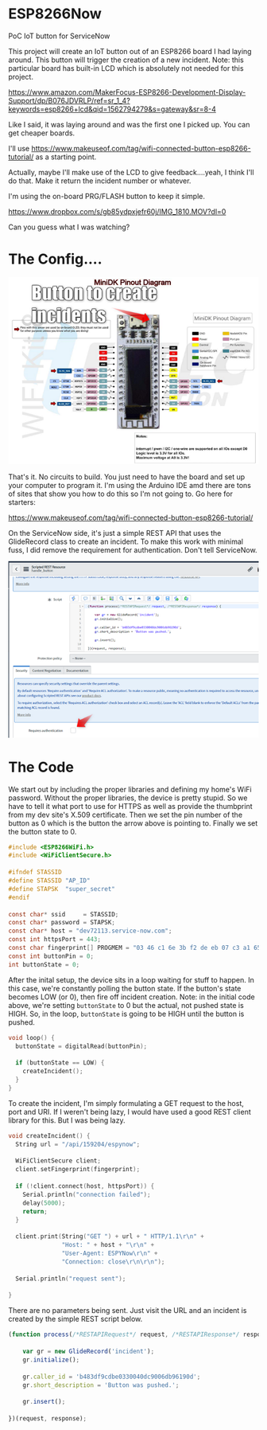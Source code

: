 # ESP8266Now
PoC IoT button for ServiceNow

This project will create an IoT button out of an ESP8266 board I had laying around. This button will trigger the creation of a new incident. Note: this particular board has built-in LCD which is absolutely not needed for this project.  

https://www.amazon.com/MakerFocus-ESP8266-Development-Display-Support/dp/B076JDVRLP/ref=sr_1_4?keywords=esp8266+lcd&qid=1562794279&s=gateway&sr=8-4

Like I said, it was laying around and was the first one I picked up.  You can get cheaper boards.

I'll use https://www.makeuseof.com/tag/wifi-connected-button-esp8266-tutorial/ as a starting point.  

Actually, maybe I'll make use of the LCD to give feedback....yeah, I think I'll do that.  Make it return the incident number or whatever.

I'm using the on-board PRG/FLASH button to keep it simple.

https://www.dropbox.com/s/gb85ydpxjefr60j/IMG_1810.MOV?dl=0

Can you guess what I was watching?

# The Config....

![The board](https://raw.githubusercontent.com/JasonVonKrueger/ESP8266Now/master/Resources/2019-07-11_08h41_18.png)

That's it.  No circuits to build.  You just need to have the board and set up your computer to program it.  I'm using the Arduino IDE amd there are tons of sites that show you how to do this so I'm not going to. Go here for starters:

https://www.makeuseof.com/tag/wifi-connected-button-esp8266-tutorial/

On the ServiceNow side, it's just a simple REST API that uses the GlideRecord class to create an incident. To make this work with minimal fuss, I did remove the requirement for authentication.  Don't tell ServiceNow.

![What not to do](https://raw.githubusercontent.com/JasonVonKrueger/ESP8266Now/master/Resources/2019-07-11_18h14_20.png)

# The Code

We start out by including the proper libraries and defining my home's WiFi password.  Without the proper libraries, the device is pretty stupid.  So we have to tell it what port to use for HTTPS as well as provide the thumbprint from my dev site's X.509 certificate.  Then we set the pin number of the button as 0 which is the button the arrow above is pointing to.  Finally we set the button state to 0.

```c
#include <ESP8266WiFi.h>
#include <WiFiClientSecure.h>

#ifndef STASSID
#define STASSID "AP_ID"
#define STAPSK  "super_secret"
#endif

const char* ssid     = STASSID;
const char* password = STAPSK;
const char* host = "dev72113.service-now.com";
const int httpsPort = 443;
const char fingerprint[] PROGMEM = "03 46 c1 6e 3b f2 de eb 07 c3 a1 65 84 fc 65 43 9d a1 9c f8";
const int buttonPin = 0;
int buttonState = 0; 
```

After the inital setup, the device sits in a loop waiting for stuff to happen. In this case, we're constantly polling the button state.  If the button's state becomes LOW (or 0), then fire off incident creation.  Note: in the initial code above, we're setting `buttonState` to 0 but the actual, not pushed state is HIGH.  So, in the loop, `buttonState` is going to be HIGH until the button is pushed.

```c
void loop() {
  buttonState = digitalRead(buttonPin);
  
  if (buttonState == LOW) {
    createIncident();
  }
}
```

To create the incident, I'm simply formulating a GET request to the host, port and URI.  If I weren't being lazy, I would have used a good REST client library for this.  But I was being lazy.

```c
void createIncident() {
  String url = "/api/159204/espynow";
  
  WiFiClientSecure client;
  client.setFingerprint(fingerprint);
  
  if (!client.connect(host, httpsPort)) {
    Serial.println("connection failed");
    delay(5000);
    return;
  }
  
  client.print(String("GET ") + url + " HTTP/1.1\r\n" +
               "Host: " + host + "\r\n" +
               "User-Agent: ESPYNow\r\n" +
               "Connection: close\r\n\r\n");   
                
  Serial.println("request sent"); 
   
}
```

There are no parameters being sent.  Just visit the URL and an incident is created by the simple REST script below.

```javascript
(function process(/*RESTAPIRequest*/ request, /*RESTAPIResponse*/ response) {

	var gr = new GlideRecord('incident');
	gr.initialize();
	
	gr.caller_id = 'b483df9cdbe0330040dc9006db96190d';
	gr.short_description = 'Button was pushed.';
	
	gr.insert();

})(request, response);
```
